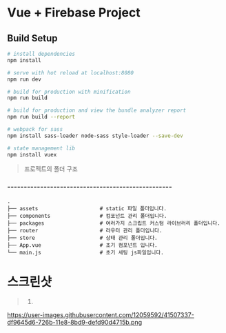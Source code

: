 Vue + Firebase Project
============================

## Build Setup

``` bash
# install dependencies
npm install

# serve with hot reload at localhost:8080
npm run dev

# build for production with minification
npm run build

# build for production and view the bundle analyzer report
npm run build --report

# webpack for sass
npm install sass-loader node-sass style-loader --save-dev

# state management lib
npm install vuex
```


> 프로젝트의 폴더 구조

### --------------------------------------------------

    .
    ├── assets                    # static 파일 폴더입니다. 
    ├── components                # 컴포넌트 관리 폴더입니다.
    ├── packages                  # 여러가지 스크립트 커스텀 라이브러리 폴더입니다.
    ├── router                    # 라우터 관리 폴더입니다.
    ├── store                     # 상태 관리 폴더입니다.
    ├── App.vue                   # 초기 컴포넌트 입니다.
    └── main.js                   # 초기 세팅 js파일입니다.


# 스크린샷

> 1.
https://user-images.githubusercontent.com/12059592/41507337-df9645d6-726b-11e8-8bd9-defd90d4715b.png
